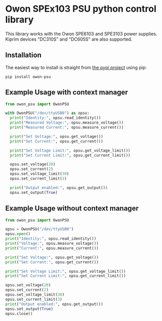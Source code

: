 # Owon SPEx103 PSU python control library
This library works with the Owon SPE6103 and SPE3103 power supplies.
Kiprim devices "DC310S" and "DC605S" are also supported.

## Installation
The easiest way to install is straight from [the pypi project](https://pypi.org/project/owon-psu/) using pip:
```
pip install owon-psu
```

## Example Usage with context manager
```python
from owon_psu import OwonPSU

with OwonPSU("/dev/ttyUSB0") as opsu:
  print("Identity:", opsu.read_identity())
  print("Measured Voltage:", opsu.measure_voltage())
  print("Measured Current:", opsu.measure_current())

  print("Set Voltage:", opsu.get_voltage())
  print("Set Current:", opsu.get_current())

  print("Set Voltage Limit:", opsu.get_voltage_limit())
  print("Set Current Limit:", opsu.get_current_limit())

  opsu.set_voltage(20)
  opsu.set_current(2)
  opsu.set_voltage_limit(30)
  opsu.set_current_limit(3)

  print("Output enabled:", opsu.get_output())
  opsu.set_output(True)
```

## Example Usage without context manager
```python
from owon_psu import OwonPSU

opsu = OwonPSU("/dev/ttyUSB0")
opsu.open()
print("Identity:", opsu.read_identity())
print("Voltage:", opsu.measure_voltage())
print("Current:", opsu.measure_current())

print("Set Voltage:", opsu.get_voltage())
print("Set Current:", opsu.get_current())

print("Set Voltage Limit:", opsu.get_voltage_limit())
print("Set Current Limit:", opsu.get_current_limit())

opsu.set_voltage(20)
opsu.set_current(2)
opsu.set_voltage_limit(30)
opsu.set_current_limit(3)
print("Output enabled:", opsu.get_output())
opsu.set_output(True)
opsu.close()
```
